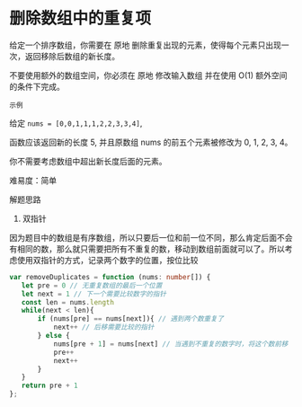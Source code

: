 # 删除数组中的重复项

给定一个排序数组，你需要在 原地 删除重复出现的元素，使得每个元素只出现一次，返回移除后数组的新长度。

不要使用额外的数组空间，你必须在 原地 修改输入数组 并在使用 O(1) 额外空间的条件下完成。

`示例`

给定 `nums = [0,0,1,1,1,2,2,3,3,4]`,

函数应该返回新的长度 5, 并且原数组 nums 的前五个元素被修改为 0, 1, 2, 3, 4。

你不需要考虑数组中超出新长度后面的元素。

难易度：简单

解题思路

1. 双指针

因为题目中的数组是有序数组，所以只要后一位和前一位不同，那么肯定后面不会有相同的数，那么就只需要把所有不重复的数，移动到数组前面就可以了。所以考虑使用双指针的方式，记录两个数字的位置，按位比较

```ts
var removeDuplicates = function (nums: number[]) {
   let pre = 0 // 无重复数组的最后一个位置
   let next = 1 // 下一个需要比较数字的指针
   const len = nums.length
   while(next < len){
       if (nums[pre] == nums[next]){ // 遇到两个数重复了
           next++ // 后移需要比较的指针
       } else {
           nums[pre + 1] = nums[next] // 当遇到不重复的数字时，将这个数前移
           pre++
           next++
       }
   }
   return pre + 1
};
```
